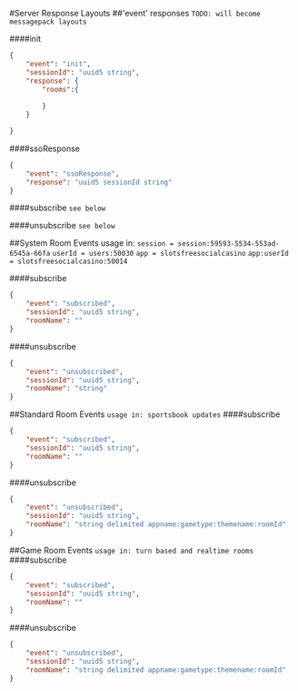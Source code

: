 #Server Response Layouts
##'event' responses
``TODO: will become messagepack layouts``

####init
```json
{
	"event": "init",
	"sessionId": "uuid5 string",
	"response": {
		"rooms":{
			
		}
	}

}
```

####ssoResponse
```json
{
	"event": "ssoResponse",
	"response": "uuid5 sessionId string"
}

```

####subscribe ``see below``

####unsubscribe ``see below``


##System Room Events
usage in: 
``session = session:59593-5534-553ad-6545a-66fa``
``userId = users:50030``
``app = slotsfreesocialcasino``
``app:userId = slotsfreesocialcasino:50014``

####subscribe
```json
{
	"event": "subscribed",
	"sessionId": "uuid5 string",
	"roomName": ""
}
```
####unsubscribe
```json
{
	"event": "unsubscribed",
	"sessionId": "uuid5 string",
	"roomName": "string"
}
```

##Standard Room Events
```usage in: sportsbook updates```
####subscribe
```json
{
	"event": "subscribed",
	"sessionId": "uuid5 string",
	"roomName": ""
}
```
####unsubscribe
```json
{
	"event": "unsubscribed",
	"sessionId": "uuid5 string",
	"roomName": "string delimited appname:gametype:themename:roomId"
}
```

##Game Room Events 
```usage in: turn based and realtime rooms```
####subscribe
```json
{
	"event": "subscribed",
	"sessionId": "uuid5 string",
	"roomName": ""
}
```
####unsubscribe
```json
{
	"event": "unsubscribed",
	"sessionId": "uuid5 string",
	"roomName": "string delimited appname:gametype:themename:roomId"
}
```
